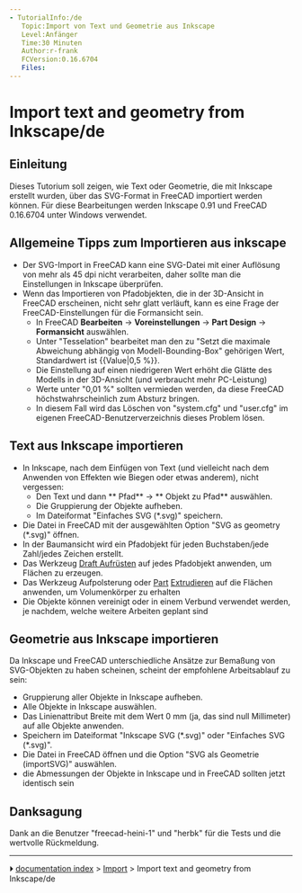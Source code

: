 ```yaml
---
- TutorialInfo:/de
   Topic:Import von Text und Geometrie aus Inkscape
   Level:Anfänger
   Time:30 Minuten
   Author:r-frank
   FCVersion:0.16.6704
   Files:
---
```


# Import text and geometry from Inkscape/de





## Einleitung

Dieses Tutorium soll zeigen, wie Text oder Geometrie, die mit Inkscape erstellt wurden, über das SVG-Format in FreeCAD importiert werden können.
Für diese Bearbeitungen werden Inkscape 0.91 und FreeCAD 0.16.6704 unter Windows verwendet.

## Allgemeine Tipps zum Importieren aus inkscape 

-   Der SVG-Import in FreeCAD kann eine SVG-Datei mit einer Auflösung von mehr als 45 dpi nicht verarbeiten, daher sollte man die Einstellungen in Inkscape überprüfen.
-   Wenn das Importieren von Pfadobjekten, die in der 3D-Ansicht in FreeCAD erscheinen, nicht sehr glatt verläuft, kann es eine Frage der FreeCAD-Einstellungen für die Formansicht sein.
    -   In FreeCAD **Bearbeiten** → **Voreinstellungen** → **Part Design** → **Formansicht** auswählen.
    -   Unter \"Tesselation\" bearbeitet man den zu \"Setzt die maximale Abweichung abhängig von Modell-Bounding-Box\" gehörigen Wert, Standardwert ist {{Value|0,5 %}}.
    -   Die Einstellung auf einen niedrigeren Wert erhöht die Glätte des Modells in der 3D-Ansicht (und verbraucht mehr PC-Leistung)
    -   Werte unter \"0,01 %\" sollten vermieden werden, da diese FreeCAD höchstwahrscheinlich zum Absturz bringen.
    -   In diesem Fall wird das Löschen von \"system.cfg\" und \"user.cfg\" im eigenen FreeCAD-Benutzerverzeichnis dieses Problem lösen.

## Text aus Inkscape importieren 

-   In Inkscape, nach dem Einfügen von Text (und vielleicht nach dem Anwenden von Effekten wie Biegen oder etwas anderem), nicht vergessen:
    -   Den Text und dann ** Pfad** → ** Objekt zu Pfad** auswählen.
    -   Die Gruppierung der Objekte aufheben.
    -   Im Dateiformat \"Einfaches SVG (\*.svg)\" speichern.
-   Die Datei in FreeCAD mit der ausgewählten Option \"SVG as geometry (\*.svg)\" öffnen.
-   In der Baumansicht wird ein Pfadobjekt für jeden Buchstaben/jede Zahl/jedes Zeichen erstellt.
-   Das Werkzeug [Draft Aufrüsten](Draft_Upgrade/de.md) auf jedes Pfadobjekt anwenden, um Flächen zu erzeugen.
-   Das Werkzeug Aufpolsterung oder [Part](Part_Workbench/de.md) [Extrudieren](Part_Extrude/de.md) auf die Flächen anwenden, um Volumenkörper zu erhalten
-   Die Objekte können vereinigt oder in einem Verbund verwendet werden, je nachdem, welche weitere Arbeiten geplant sind

## Geometrie aus Inkscape importieren 

Da Inkscape und FreeCAD unterschiedliche Ansätze zur Bemaßung von SVG-Objekten zu haben scheinen, scheint der empfohlene Arbeitsablauf zu sein:

-   Gruppierung aller Objekte in Inkscape aufheben.
-   Alle Objekte in Inkscape auswählen.
-   Das Linienattribut Breite mit dem Wert 0 mm (ja, das sind null Millimeter) auf alle Objekte anwenden.
-   Speichern im Dateiformat \"Inkscape SVG (\*.svg)\" oder \"Einfaches SVG (\*.svg)\".
-   Die Datei in FreeCAD öffnen und die Option \"SVG als Geometrie (importSVG)\" auswählen.
-   die Abmessungen der Objekte in Inkscape und in FreeCAD sollten jetzt identisch sein

## Danksagung

Dank an die Benutzer \"freecad-heini-1\" und \"herbk\" für die Tests und die wertvolle Rückmeldung.



---
⏵ [documentation index](../README.md) > [Import](Import_Workbench.md) > Import text and geometry from Inkscape/de
